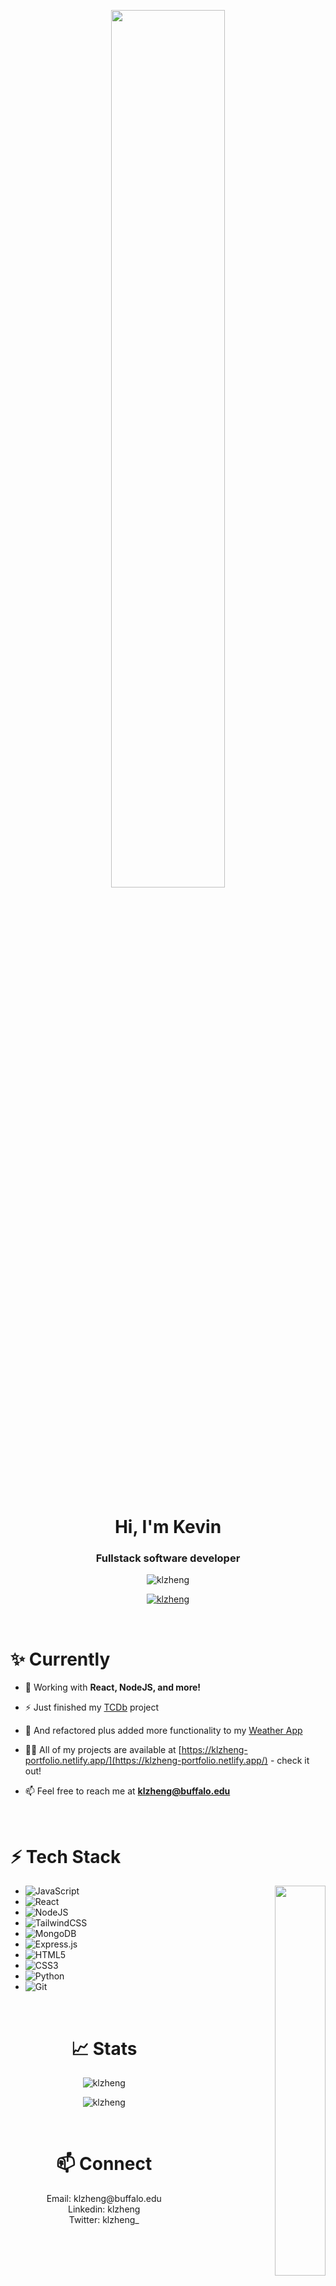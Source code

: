 
<p align="center">
<img width="60%"  src="https://www.sbr-technologies.com/wp-content/uploads/2021/06/mern.png"/>
</p>

<br/>

<h1 align="center">Hi, I'm Kevin</h1>
<h3 align="center">Fullstack software developer</h3>

<p align="center"> 
<img src="https://komarev.com/ghpvc/?username=klzheng&label=Profile%20views&color=03969c&style=flat" alt="klzheng" /> 

</p>


<p align="center"> <a href="https://github.com/ryo-ma/github-profile-trophy"><img src="https://github-profile-trophy.vercel.app/?username=klzheng" alt="klzheng" /></a> </p>

<br/>


<h1 align="left">✨ Currently</h1>
<p align="left">

- 🌱 Working with **React, NodeJS, and more!**

- ⚡ Just finished my [TCDb](https://thecinemadb.netlify.app/) project 

- 🧲 And refactored plus added more functionality to my [Weather App](https://klzheng-weather.netlify.app/)

- 👨‍💻 All of my projects are available at [https://klzheng-portfolio.netlify.app/](https://klzheng-portfolio.netlify.app/) - check it out!

- 📫 Feel free to reach me at **klzheng@buffalo.edu**
</p>
<br/>


<h1 align="left">⚡ Tech Stack</h1>

<p align="right">
<img align="right" width="40%" src="https://i.pinimg.com/originals/e8/f4/53/e8f453469a3ec97ecd354df465d73913.gif">
</p>

- ![JavaScript](https://img.shields.io/badge/javascript-%23323330.svg?style=for-the-badge&logo=javascript&logoColor=%23F7DF1E)
- ![React](https://img.shields.io/badge/react-%2320232a.svg?style=for-the-badge&logo=react&logoColor=%2361DAFB)
- ![NodeJS](https://img.shields.io/badge/node.js-6DA55F?style=for-the-badge&logo=node.js&logoColor=white)
- ![TailwindCSS](https://img.shields.io/badge/tailwindcss-%2338B2AC.svg?style=for-the-badge&logo=tailwind-css&logoColor=white)
- ![MongoDB](https://img.shields.io/badge/MongoDB-%234ea94b.svg?style=for-the-badge&logo=mongodb&logoColor=white)
- ![Express.js](https://img.shields.io/badge/express.js-%23404d59.svg?style=for-the-badge&logo=express&logoColor=%2361DAFB)
- ![HTML5](https://img.shields.io/badge/html5-%23E34F26.svg?style=for-the-badge&logo=html5&logoColor=white)
- ![CSS3](https://img.shields.io/badge/css3-%231572B6.svg?style=for-the-badge&logo=css3&logoColor=white)
- ![Python](https://img.shields.io/badge/python-3670A0?style=for-the-badge&logo=python&logoColor=ffdd54)
- ![Git](https://img.shields.io/badge/git-%23F05033.svg?style=for-the-badge&logo=git&logoColor=white)

<br/>


<h1 align="center">📈 Stats</h1>
<p align="center"><img align="center" src="https://github-readme-stats.vercel.app/api/top-langs?username=klzheng&show_icons=true&theme=dark&locale=en&layout=compact" alt="klzheng" /></p>
<p align="center"><img align="center" src="https://github-readme-stats.vercel.app/api?username=klzheng&show_icons=true&theme=dark&locale=en" alt="klzheng" /></p>

<br/>

<h1 align="center">📫 Connect</h1>
<p align="center">
Email: klzheng@buffalo.edu <br/>
Linkedin: klzheng <br/>
Twitter: klzheng_


</p>
